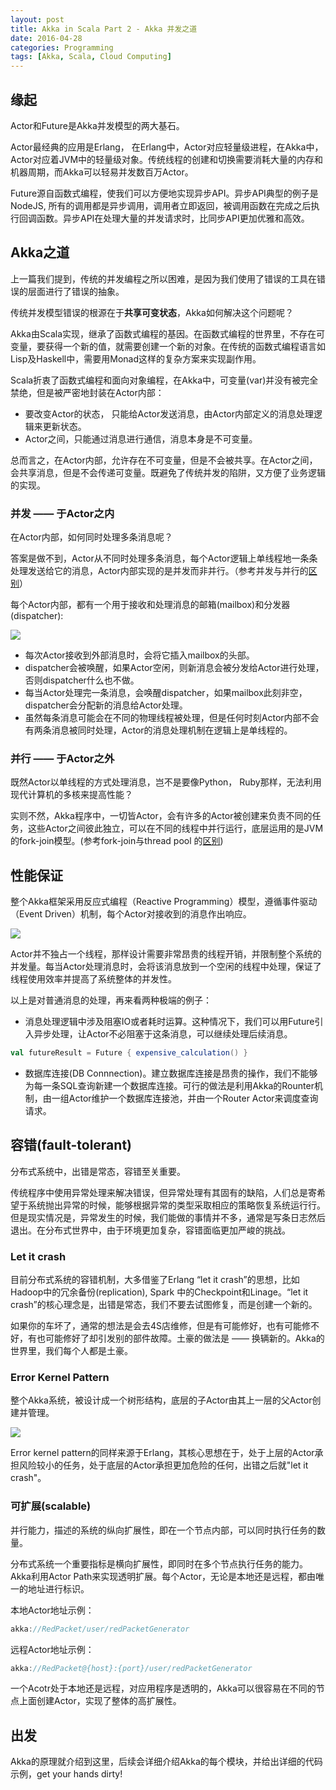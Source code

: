 ```yaml
---
layout: post
title: Akka in Scala Part 2 - Akka 并发之道
date: 2016-04-28
categories: Programming
tags: [Akka, Scala, Cloud Computing]
---
```


## 缘起
Actor和Future是Akka并发模型的两大基石。

Actor最经典的应用是Erlang， 在Erlang中，Actor对应轻量级进程，在Akka中，Actor对应着JVM中的轻量级对象。传统线程的创建和切换需要消耗大量的内存和机器周期，而Akka可以轻易并发数百万Actor。

Future源自函数式编程，使我们可以方便地实现异步API。异步API典型的例子是NodeJS, 所有的调用都是异步调用，调用者立即返回，被调用函数在完成之后执行回调函数。异步API在处理大量的并发请求时，比同步API更加优雅和高效。

<!--more-->

## Akka之道

上一篇我们提到，传统的并发编程之所以困难，是因为我们使用了错误的工具在错误的层面进行了错误的抽象。

传统并发模型错误的根源在于**共享可变状态**，Akka如何解决这个问题呢？

Akka由Scala实现，继承了函数式编程的基因。在函数式编程的世界里，不存在可变量，要获得一个新的值，就需要创建一个新的对象。在传统的函数式编程语言如Lisp及Haskell中，需要用Monad这样的复杂方案来实现副作用。

Scala折衷了函数式编程和面向对象编程，在Akka中，可变量(var)并没有被完全禁绝，但是被严密地封装在Actor内部：

* 要改变Actor的状态， 只能给Actor发送消息，由Actor内部定义的消息处理逻辑来更新状态。
* Actor之间，只能通过消息进行通信，消息本身是不可变量。

总而言之，在Actor内部，允许存在不可变量，但是不会被共享。在Actor之间，会共享消息，但是不会传递可变量。既避免了传统并发的陷阱，又方便了业务逻辑的实现。

### 并发 —— 于Actor之内

在Actor内部，如何同时处理多条消息呢？

答案是做不到，Actor从不同时处理多条消息，每个Actor逻辑上单线程地一条条处理发送给它的消息，Actor内部实现的是并发而非并行。（参考并发与并行的[区别](https://github.com/forhappy/Cplusplus-Concurrency-In-Practice/blob/master/zh/chapter1-Introduction/1.1%20What%20is%20concurrency.md)）

每个Actor内部，都有一个用于接收和处理消息的邮箱(mailbox)和分发器(dispatcher):

![](/images/actor-dispatcher.png)

* 每次Actor接收到外部消息时，会将它插入mailbox的头部。
* dispatcher会被唤醒，如果Actor空闲，则新消息会被分发给Actor进行处理，否则dispatcher什么也不做。
* 每当Actor处理完一条消息，会唤醒dispatcher，如果mailbox此刻非空，dispatcher会分配新的消息给Actor处理。
* 虽然每条消息可能会在不同的物理线程被处理，但是任何时刻Actor内部不会有两条消息被同时处理，Actor的消息处理机制在逻辑上是单线程的。


### 并行 —— 于Actor之外

既然Actor以单线程的方式处理消息，岂不是要像Python， Ruby那样，无法利用现代计算机的多核来提高性能？

实则不然，Akka程序中，一切皆Actor，会有许多的Actor被创建来负责不同的任务，这些Actor之间彼此独立，可以在不同的线程中并行运行，底层运用的是JVM的fork-join模型。(参考fork-join与thread pool 的[区别](http://stackoverflow.com/questions/7926864/how-is-the-fork-join-framework-better-than-a-thread-pool))

## 性能保证

整个Akka框架采用反应式编程（Reactive Programming）模型，遵循事件驱动（Event Driven）机制，每个Actor对接收到的消息作出响应。

![](/images/reactive-programming.png)

Actor并不独占一个线程，那样设计需要非常昂贵的线程开销，并限制整个系统的并发量。每当Actor处理消息时，会将该消息放到一个空闲的线程中处理，保证了线程使用效率并提高了系统整体的并发性。

以上是对普通消息的处理，再来看两种极端的例子：

* 消息处理逻辑中涉及阻塞IO或者耗时运算。这种情况下，我们可以用Future引入异步处理，让Actor不必阻塞于这条消息，可以继续处理后续消息。

```scala
val futureResult = Future { expensive_calculation() }
```

* 数据库连接(DB Connnection)。建立数据库连接是昂贵的操作，我们不能够为每一条SQL查询新建一个数据库连接。可行的做法是利用Akka的Rounter机制，由一组Actor维护一个数据库连接池，并由一个Router Actor来调度查询请求。

## 容错(fault-tolerant)

分布式系统中，出错是常态，容错至关重要。

传统程序中使用异常处理来解决错误，但异常处理有其固有的缺陷，人们总是寄希望于系统抛出异常的时候，能够根据异常的类型采取相应的策略恢复系统运行行。但是现实情况是，异常发生的时候，我们能做的事情并不多，通常是写条日志然后退出。在分布式世界中，由于环境更加复杂，容错面临更加严峻的挑战。

### Let it crash

目前分布式系统的容错机制，大多借鉴了Erlang “let it crash”的思想，比如Hadoop中的冗余备份(replication), Spark 中的Checkpoint和Linage。“let it crash”的核心理念是，出错是常态，我们不要去试图修复，而是创建一个新的。

如果你的车坏了，通常的想法是会去4S店维修，但是有可能修好，也有可能修不好，有也可能修好了却引发别的部件故障。土豪的做法是 —— 换辆新的。Akka的世界里，我们每个人都是土豪。

### Error Kernel Pattern

整个Akka系统，被设计成一个树形结构，底层的子Actor由其上一层的父Actor创建并管理。

![](/images/error-kernel-pattern.png)

Error kernel pattern的同样来源于Erlang，其核心思想在于，处于上层的Actor承担风险较小的任务，处于底层的Actor承担更加危险的任何，出错之后就"let it crash"。

### 可扩展(scalable)

并行能力，描述的系统的纵向扩展性，即在一个节点内部，可以同时执行任务的数量。

分布式系统一个重要指标是横向扩展性，即同时在多个节点执行任务的能力。Akka利用Actor Path来实现透明扩展。每个Actor，无论是本地还是远程，都由唯一的地址进行标识。

本地Actor地址示例：

```scala
akka://RedPacket/user/redPacketGenerator
```
远程Actor地址示例：

```scala
akka://RedPacket@{host}:{port}/user/redPacketGenerator
```
一个Acotr处于本地还是远程，对应用程序是透明的，Akka可以很容易在不同的节点上面创建Actor，实现了整体的高扩展性。

## 出发

Akka的原理就介绍到这里，后续会详细介绍Akka的每个模块，并给出详细的代码示例，get your hands dirty!
